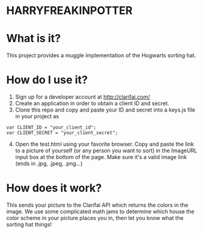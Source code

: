 HARRYFREAKINPOTTER
=========

# What is it?
This project provides a muggle implementation of the Hogwarts sorting hat. 

# How do I use it?
1. Sign up for a developer account at http://clarifai.com/
2. Create an application in order to obtain a client ID and secret. 
3. Clone this repo and copy and paste your ID and secret into a keys.js file in your project as
```
var CLIENT_ID = "your_client_id";
var CLIENT_SECRET = "your_client_secret";
```
4. Open the test.html using your favorite browser. Copy and paste the link to a picture of yourself (or any person you want to sort) in the ImageURL input box at the bottom of the page. Make sure it's a valid image link (ends in .jpg, .jpeg, .png...)

# How does it work?
This sends your picture to the Clarifai API which returns the colors in the image. We use some complicated math jams to determine which house the color scheme in your picture places you in, then let you know what the sorting hat things!

